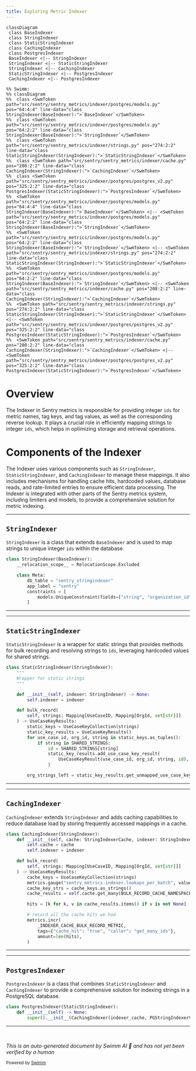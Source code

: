 ```yaml
---
title: Exploring Metric Indexer
---
```

```mermaid
classDiagram
 class BaseIndexer
 class StringIndexer
 class StaticStringIndexer
 class CachingIndexer
 class PostgresIndexer
 BaseIndexer <|-- StringIndexer
 StringIndexer <|-- StaticStringIndexer
 StringIndexer <|-- CachingIndexer
 StaticStringIndexer <|-- PostgresIndexer
 CachingIndexer <|-- PostgresIndexer

%% Swimm:
%% classDiagram
%%  class <SwmToken path="src/sentry/sentry_metrics/indexer/postgres/models.py" pos="64:4:4" line-data="class StringIndexer(BaseIndexer):">`BaseIndexer`</SwmToken>
%%  class <SwmToken path="src/sentry/sentry_metrics/indexer/postgres/models.py" pos="64:2:2" line-data="class StringIndexer(BaseIndexer):">`StringIndexer`</SwmToken>
%%  class <SwmToken path="src/sentry/sentry_metrics/indexer/strings.py" pos="274:2:2" line-data="class StaticStringIndexer(StringIndexer):">`StaticStringIndexer`</SwmToken>
%%  class <SwmToken path="src/sentry/sentry_metrics/indexer/cache.py" pos="208:2:2" line-data="class CachingIndexer(StringIndexer):">`CachingIndexer`</SwmToken>
%%  class <SwmToken path="src/sentry/sentry_metrics/indexer/postgres/postgres_v2.py" pos="325:2:2" line-data="class PostgresIndexer(StaticStringIndexer):">`PostgresIndexer`</SwmToken>
%%  <SwmToken path="src/sentry/sentry_metrics/indexer/postgres/models.py" pos="64:4:4" line-data="class StringIndexer(BaseIndexer):">`BaseIndexer`</SwmToken> <|-- <SwmToken path="src/sentry/sentry_metrics/indexer/postgres/models.py" pos="64:2:2" line-data="class StringIndexer(BaseIndexer):">`StringIndexer`</SwmToken>
%%  <SwmToken path="src/sentry/sentry_metrics/indexer/postgres/models.py" pos="64:2:2" line-data="class StringIndexer(BaseIndexer):">`StringIndexer`</SwmToken> <|-- <SwmToken path="src/sentry/sentry_metrics/indexer/strings.py" pos="274:2:2" line-data="class StaticStringIndexer(StringIndexer):">`StaticStringIndexer`</SwmToken>
%%  <SwmToken path="src/sentry/sentry_metrics/indexer/postgres/models.py" pos="64:2:2" line-data="class StringIndexer(BaseIndexer):">`StringIndexer`</SwmToken> <|-- <SwmToken path="src/sentry/sentry_metrics/indexer/cache.py" pos="208:2:2" line-data="class CachingIndexer(StringIndexer):">`CachingIndexer`</SwmToken>
%%  <SwmToken path="src/sentry/sentry_metrics/indexer/strings.py" pos="274:2:2" line-data="class StaticStringIndexer(StringIndexer):">`StaticStringIndexer`</SwmToken> <|-- <SwmToken path="src/sentry/sentry_metrics/indexer/postgres/postgres_v2.py" pos="325:2:2" line-data="class PostgresIndexer(StaticStringIndexer):">`PostgresIndexer`</SwmToken>
%%  <SwmToken path="src/sentry/sentry_metrics/indexer/cache.py" pos="208:2:2" line-data="class CachingIndexer(StringIndexer):">`CachingIndexer`</SwmToken> <|-- <SwmToken path="src/sentry/sentry_metrics/indexer/postgres/postgres_v2.py" pos="325:2:2" line-data="class PostgresIndexer(StaticStringIndexer):">`PostgresIndexer`</SwmToken>
```

# Overview

The Indexer in Sentry metrics is responsible for providing integer <SwmToken path="src/sentry/sentry_metrics/indexer/strings.py" pos="20:8:8" line-data="# These are hardcoded ids for the metrics indexer and if">`ids`</SwmToken> for metric names, tag keys, and tag values, as well as the corresponding reverse lookup. It plays a crucial role in efficiently mapping strings to integer <SwmToken path="src/sentry/sentry_metrics/indexer/strings.py" pos="20:8:8" line-data="# These are hardcoded ids for the metrics indexer and if">`ids`</SwmToken>, which helps in optimizing storage and retrieval operations.

# Components of the Indexer

The Indexer uses various components such as <SwmToken path="src/sentry/sentry_metrics/indexer/postgres/models.py" pos="64:2:2" line-data="class StringIndexer(BaseIndexer):">`StringIndexer`</SwmToken>, <SwmToken path="src/sentry/sentry_metrics/indexer/strings.py" pos="274:2:2" line-data="class StaticStringIndexer(StringIndexer):">`StaticStringIndexer`</SwmToken>, and <SwmToken path="src/sentry/sentry_metrics/indexer/cache.py" pos="208:2:2" line-data="class CachingIndexer(StringIndexer):">`CachingIndexer`</SwmToken> to manage these mappings. It also includes mechanisms for handling cache hits, hardcoded values, database reads, and rate-limited entries to ensure efficient data processing. The Indexer is integrated with other parts of the Sentry metrics system, including limiters and models, to provide a comprehensive solution for metric indexing.

<SwmSnippet path="/src/sentry/sentry_metrics/indexer/postgres/models.py" line="64">

---

## <SwmToken path="src/sentry/sentry_metrics/indexer/postgres/models.py" pos="64:2:2" line-data="class StringIndexer(BaseIndexer):">`StringIndexer`</SwmToken>

<SwmToken path="src/sentry/sentry_metrics/indexer/postgres/models.py" pos="64:2:2" line-data="class StringIndexer(BaseIndexer):">`StringIndexer`</SwmToken> is a class that extends <SwmToken path="src/sentry/sentry_metrics/indexer/postgres/models.py" pos="64:4:4" line-data="class StringIndexer(BaseIndexer):">`BaseIndexer`</SwmToken> and is used to map strings to unique integer <SwmToken path="src/sentry/sentry_metrics/indexer/strings.py" pos="20:8:8" line-data="# These are hardcoded ids for the metrics indexer and if">`ids`</SwmToken> within the database.

```python
class StringIndexer(BaseIndexer):
    __relocation_scope__ = RelocationScope.Excluded

    class Meta:
        db_table = "sentry_stringindexer"
        app_label = "sentry"
        constraints = [
            models.UniqueConstraint(fields=["string", "organization_id"], name="unique_org_string"),
        ]
```

---

</SwmSnippet>

<SwmSnippet path="/src/sentry/sentry_metrics/indexer/strings.py" line="274">

---

## <SwmToken path="src/sentry/sentry_metrics/indexer/strings.py" pos="274:2:2" line-data="class StaticStringIndexer(StringIndexer):">`StaticStringIndexer`</SwmToken>

<SwmToken path="src/sentry/sentry_metrics/indexer/strings.py" pos="274:2:2" line-data="class StaticStringIndexer(StringIndexer):">`StaticStringIndexer`</SwmToken> is a wrapper for static strings that provides methods for bulk recording and resolving strings to <SwmToken path="src/sentry/sentry_metrics/indexer/strings.py" pos="20:8:8" line-data="# These are hardcoded ids for the metrics indexer and if">`ids`</SwmToken>, leveraging hardcoded values for shared strings.

```python
class StaticStringIndexer(StringIndexer):
    """
    Wrapper for static strings
    """

    def __init__(self, indexer: StringIndexer) -> None:
        self.indexer = indexer

    def bulk_record(
        self, strings: Mapping[UseCaseID, Mapping[OrgId, set[str]]]
    ) -> UseCaseKeyResults:
        static_keys = UseCaseKeyCollection(strings)
        static_key_results = UseCaseKeyResults()
        for use_case_id, org_id, string in static_keys.as_tuples():
            if string in SHARED_STRINGS:
                id = SHARED_STRINGS[string]
                static_key_results.add_use_case_key_result(
                    UseCaseKeyResult(use_case_id, org_id, string, id), FetchType.HARDCODED
                )

        org_strings_left = static_key_results.get_unmapped_use_case_keys(static_keys)
```

---

</SwmSnippet>

<SwmSnippet path="/src/sentry/sentry_metrics/indexer/cache.py" line="208">

---

## <SwmToken path="src/sentry/sentry_metrics/indexer/cache.py" pos="208:2:2" line-data="class CachingIndexer(StringIndexer):">`CachingIndexer`</SwmToken>

<SwmToken path="src/sentry/sentry_metrics/indexer/cache.py" pos="208:2:2" line-data="class CachingIndexer(StringIndexer):">`CachingIndexer`</SwmToken> extends <SwmToken path="src/sentry/sentry_metrics/indexer/cache.py" pos="208:4:4" line-data="class CachingIndexer(StringIndexer):">`StringIndexer`</SwmToken> and adds caching capabilities to reduce database load by storing frequently accessed mappings in a cache.

```python
class CachingIndexer(StringIndexer):
    def __init__(self, cache: StringIndexerCache, indexer: StringIndexer) -> None:
        self.cache = cache
        self.indexer = indexer

    def bulk_record(
        self, strings: Mapping[UseCaseID, Mapping[OrgId, set[str]]]
    ) -> UseCaseKeyResults:
        cache_keys = UseCaseKeyCollection(strings)
        metrics.gauge("sentry_metrics.indexer.lookups_per_batch", value=cache_keys.size)
        cache_key_strs = cache_keys.as_strings()
        cache_results = self.cache.get_many(BULK_RECORD_CACHE_NAMESPACE, cache_key_strs)

        hits = [k for k, v in cache_results.items() if v is not None]

        # record all the cache hits we had
        metrics.incr(
            _INDEXER_CACHE_BULK_RECORD_METRIC,
            tags={"cache_hit": "true", "caller": "get_many_ids"},
            amount=len(hits),
        )
```

---

</SwmSnippet>

<SwmSnippet path="/src/sentry/sentry_metrics/indexer/postgres/postgres_v2.py" line="325">

---

## <SwmToken path="src/sentry/sentry_metrics/indexer/postgres/postgres_v2.py" pos="325:2:2" line-data="class PostgresIndexer(StaticStringIndexer):">`PostgresIndexer`</SwmToken>

<SwmToken path="src/sentry/sentry_metrics/indexer/postgres/postgres_v2.py" pos="325:2:2" line-data="class PostgresIndexer(StaticStringIndexer):">`PostgresIndexer`</SwmToken> is a class that combines <SwmToken path="src/sentry/sentry_metrics/indexer/postgres/postgres_v2.py" pos="325:4:4" line-data="class PostgresIndexer(StaticStringIndexer):">`StaticStringIndexer`</SwmToken> and <SwmToken path="src/sentry/sentry_metrics/indexer/postgres/postgres_v2.py" pos="327:7:7" line-data="        super().__init__(CachingIndexer(indexer_cache, PGStringIndexerV2()))">`CachingIndexer`</SwmToken> to provide a comprehensive solution for indexing strings in a PostgreSQL database.

```python
class PostgresIndexer(StaticStringIndexer):
    def __init__(self) -> None:
        super().__init__(CachingIndexer(indexer_cache, PGStringIndexerV2()))
```

---

</SwmSnippet>

&nbsp;

*This is an auto-generated document by Swimm AI 🌊 and has not yet been verified by a human*

<SwmMeta version="3.0.0" repo-id="Z2l0aHViJTNBJTNBc2VudHJ5LWRlbW8tMSUzQSUzQVN3aW1tLURlbW8=" repo-name="sentry-demo-1" doc-type="overview"><sup>Powered by [Swimm](/)</sup></SwmMeta>
